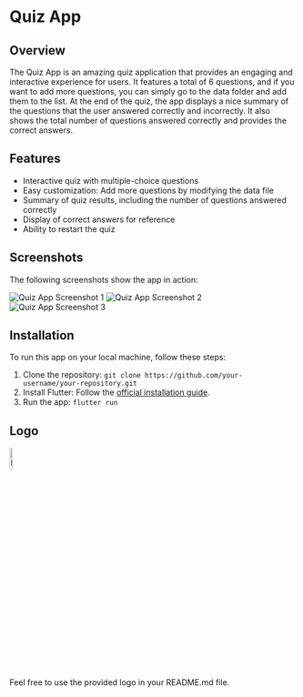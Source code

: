 # Quiz App

## Overview

The Quiz App is an amazing quiz application that provides an engaging and interactive experience for users. It features a total of 6 questions, and if you want to add more questions, you can simply go to the data folder and add them to the list. At the end of the quiz, the app displays a nice summary of the questions that the user answered correctly and incorrectly. It also shows the total number of questions answered correctly and provides the correct answers.

## Features

- Interactive quiz with multiple-choice questions
- Easy customization: Add more questions by modifying the data file
- Summary of quiz results, including the number of questions answered correctly
- Display of correct answers for reference
- Ability to restart the quiz

## Screenshots

The following screenshots show the app in action:

![Quiz App Screenshot 1](![image](https://github.com/IsmailDX/Quiz-App_flutter/assets/107717142/36177aed-218f-4825-8969-8e25ea6c1e87))
![Quiz App Screenshot 2](![image](https://github.com/IsmailDX/Quiz-App_flutter/assets/107717142/5e01e389-e2f9-459e-b5e4-b8a91c7cc084))
![Quiz App Screenshot 3](![image](https://github.com/IsmailDX/Quiz-App_flutter/assets/107717142/1d47dbde-3062-4606-87dc-afaf7323e866))

## Installation

To run this app on your local machine, follow these steps:

1. Clone the repository: `git clone https://github.com/your-username/your-repository.git`
2. Install Flutter: Follow the [official installation guide](https://flutter.dev/docs/get-started/install).
3. Run the app: `flutter run`

## Logo

<img src="https://user-images.githubusercontent.com/107717142/236681883-5e6e2285-8995-4702-adb6-fae5a9ee13de.png" alt="logo" width="10%" height="10%" title="Cool right?">

Feel free to use the provided logo in your README.md file.
